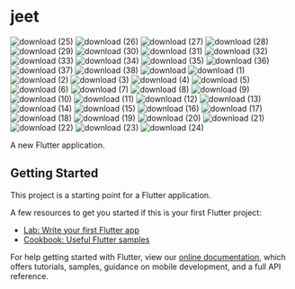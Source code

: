 # jeet
![download (25)](https://user-images.githubusercontent.com/42122633/124567750-92627300-de44-11eb-9dc3-8fd50e5db606.png)
![download (26)](https://user-images.githubusercontent.com/42122633/124567762-955d6380-de44-11eb-8e80-4f22ad71c3f4.png)
![download (27)](https://user-images.githubusercontent.com/42122633/124567765-95f5fa00-de44-11eb-9335-24ca3f68bf2f.png)
![download (28)](https://user-images.githubusercontent.com/42122633/124567767-97272700-de44-11eb-8a08-cfa0b9c88a7e.png)
![download (29)](https://user-images.githubusercontent.com/42122633/124567768-97bfbd80-de44-11eb-9714-14ae39586b83.png)
![download (30)](https://user-images.githubusercontent.com/42122633/124567773-98585400-de44-11eb-91ab-045de0f73baa.png)
![download (31)](https://user-images.githubusercontent.com/42122633/124567776-99898100-de44-11eb-8d2d-f79014ca0c33.png)
![download (32)](https://user-images.githubusercontent.com/42122633/124567783-9abaae00-de44-11eb-8553-a3fe6d8c7af5.png)
![download (33)](https://user-images.githubusercontent.com/42122633/124567792-9bebdb00-de44-11eb-85a8-51f6bb45e787.png)
![download (34)](https://user-images.githubusercontent.com/42122633/124567797-9c847180-de44-11eb-8025-a64fa6d39812.png)
![download (35)](https://user-images.githubusercontent.com/42122633/124567800-9db59e80-de44-11eb-9567-0e03a617d52e.png)
![download (36)](https://user-images.githubusercontent.com/42122633/124567809-9e4e3500-de44-11eb-8825-fa410faacb2f.png)
![download (37)](https://user-images.githubusercontent.com/42122633/124567813-9f7f6200-de44-11eb-9e2d-bc70862fcb55.png)
![download (38)](https://user-images.githubusercontent.com/42122633/124567819-a017f880-de44-11eb-93c5-3524501ec5b2.png)
![download](https://user-images.githubusercontent.com/42122633/124567824-a1492580-de44-11eb-9f37-0f61b538f9ff.png)
![download (1)](https://user-images.githubusercontent.com/42122633/124567830-a1e1bc00-de44-11eb-9102-cbf3e9f322fc.png)
![download (2)](https://user-images.githubusercontent.com/42122633/124567833-a27a5280-de44-11eb-9034-192eab1e2260.png)
![download (3)](https://user-images.githubusercontent.com/42122633/124567837-a312e900-de44-11eb-8281-26efe263a293.png)
![download (4)](https://user-images.githubusercontent.com/42122633/124567844-a3ab7f80-de44-11eb-9137-e97f73311676.png)
![download (5)](https://user-images.githubusercontent.com/42122633/124567852-a4dcac80-de44-11eb-9b96-98a469bc2a41.png)
![download (6)](https://user-images.githubusercontent.com/42122633/124567854-a5754300-de44-11eb-8a09-0bc9026934f9.png)
![download (7)](https://user-images.githubusercontent.com/42122633/124567858-a60dd980-de44-11eb-9145-a032a4da62f2.png)
![download (8)](https://user-images.githubusercontent.com/42122633/124567862-a73f0680-de44-11eb-9c29-ddec9d4b3ab7.png)
![download (9)](https://user-images.githubusercontent.com/42122633/124567865-a7d79d00-de44-11eb-8010-6667cdd49471.png)
![download (10)](https://user-images.githubusercontent.com/42122633/124567872-a8703380-de44-11eb-9ca3-c1d6deeb23eb.png)
![download (11)](https://user-images.githubusercontent.com/42122633/124567876-a908ca00-de44-11eb-89db-e57db60538c2.png)
![download (12)](https://user-images.githubusercontent.com/42122633/124567879-a9a16080-de44-11eb-85da-eeba7df23060.png)
![download (13)](https://user-images.githubusercontent.com/42122633/124567881-aad28d80-de44-11eb-8bf0-6654d6e726e4.png)
![download (14)](https://user-images.githubusercontent.com/42122633/124567885-ab6b2400-de44-11eb-9e5f-2e1fae3bb734.png)
![download (15)](https://user-images.githubusercontent.com/42122633/124567892-ac03ba80-de44-11eb-909d-c49c5db73709.png)
![download (16)](https://user-images.githubusercontent.com/42122633/124567893-ac9c5100-de44-11eb-8ec1-65a62383eb64.png)
![download (17)](https://user-images.githubusercontent.com/42122633/124567896-adcd7e00-de44-11eb-8f1d-44f8b32b3afc.png)
![download (18)](https://user-images.githubusercontent.com/42122633/124567899-ae661480-de44-11eb-8c0f-13a051396245.png)
![download (19)](https://user-images.githubusercontent.com/42122633/124567901-aefeab00-de44-11eb-8f25-d623dda1119a.png)
![download (20)](https://user-images.githubusercontent.com/42122633/124567916-b2923200-de44-11eb-9afa-b32d18a297ef.png)
![download (21)](https://user-images.githubusercontent.com/42122633/124567919-b32ac880-de44-11eb-8d9b-2d0c98590784.png)
![download (22)](https://user-images.githubusercontent.com/42122633/124567922-b45bf580-de44-11eb-9820-668d2877eef6.png)
![download (23)](https://user-images.githubusercontent.com/42122633/124567925-b4f48c00-de44-11eb-9323-ec8047340e43.png)
![download (24)](https://user-images.githubusercontent.com/42122633/124567931-b58d2280-de44-11eb-8c45-52b0d2e2ba6f.png)


A new Flutter application.

## Getting Started

This project is a starting point for a Flutter application.

A few resources to get you started if this is your first Flutter project:

- [Lab: Write your first Flutter app](https://flutter.dev/docs/get-started/codelab)
- [Cookbook: Useful Flutter samples](https://flutter.dev/docs/cookbook)

For help getting started with Flutter, view our
[online documentation](https://flutter.dev/docs), which offers tutorials,
samples, guidance on mobile development, and a full API reference.
